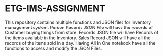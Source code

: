 # ETG-IMS-ASSIGNMENT
This repository contains multiple functions and JSON files for inventory management system.
Person Records JSON File will have the records of Customer buying things from store.
Records JSON file will have Records of the items available in the Inventory.
Sales Record JSON will have all the records of the items sold in a day.
Having All In One notebook have all the functions to access and modify the JSON Files.
